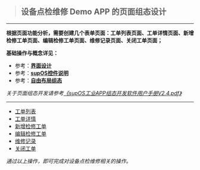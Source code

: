 > ## **设备点检维修 Demo APP 的页面组态设计**

---

**根据页面功能分析，需要创建几个表单页面：工单列表页面、工单详情页面、新增检修工单页面、编辑检修工单页面、维修记录页面、关闭工单页面；**

**基础操作与概念详见：**

- 参考：[**界面设计**](/docs/BasicOperation/PageDesign/)
- 参考：[**supOS控件说明**](https://supos-project.github.io/supOS-Object-Documents/#/docs/CommonIntro/)
- 参考：[**自由布局组态**](https://supos-project.github.io/supOS-Object-Documents/#/docs/FreeDesigner/)

*关于页面组态开发请参考[《supOS工业APP组态开发软件用户手册V2.4.pdf》](http://oss.supos.com/docs/ProductManual/supOS/V2.8.1/supOS工业APP组态开发软件用户手册V2.4.pdf)*

---

- [工单列表](/docs/DeviceMaintenance/PageDesign/workOrderList)
- [工单详情](/docs/DeviceMaintenance/PageDesign/workOrderDetail)
- [新增检修工单](/docs/DeviceMaintenance/PageDesign/addWorkOrder)
- [编辑检修工单](/docs/DeviceMaintenance/PageDesign/editWorkOrder)
- [维修记录](/docs/DeviceMaintenance/PageDesign/recordRepair)
- [关闭工单](/docs/DeviceMaintenance/PageDesign/closeWordOrder)

*通过以上操作，即可完成对设备点检维修相关的操作。*